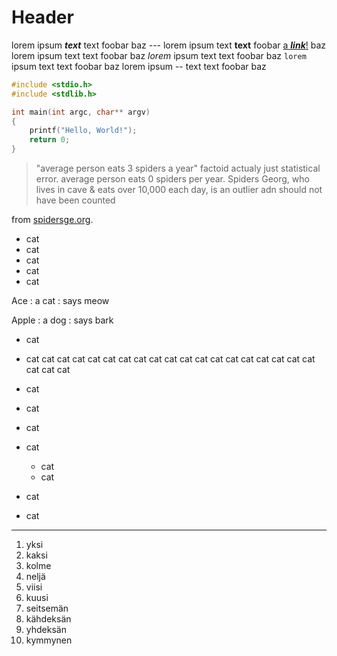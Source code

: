 # Header

lorem ipsum ***text*** text foobar baz --- lorem ipsum text **text** foobar [a ***link***!](https://www.spidersge.org) baz lorem ipsum text text foobar baz *lorem* ipsum text text foobar baz `lorem` ipsum text text foobar baz lorem ipsum -- text text foobar baz

```c
#include <stdio.h>
#include <stdlib.h>

int main(int argc, char** argv)
{
    printf("Hello, World!");
    return 0;
}
```

> "average person eats 3 spiders a year" factoid actualy just statistical error. average person eats 0 spiders per year. Spiders Georg, who lives in cave & eats over 10,000 each day, is an outlier adn should not have been counted

from [spidersge.org](https://www.spidersge.org).

- cat
- cat
- cat
- cat
- cat

Ace
: a cat
: says meow

Apple
: a dog
: says bark

- cat
- cat cat cat cat cat cat cat cat cat cat cat cat cat cat cat cat cat cat cat cat cat cat
- cat
- cat
- cat

- cat
    - cat
    - cat
- cat
- cat

---

1.  yksi
2.  kaksi
3.  kolme
4.  neljä
5.  viisi
6.  kuusi
7.  seitsemän
8.  kähdeksän
9.  yhdeksän
10. kymmynen

